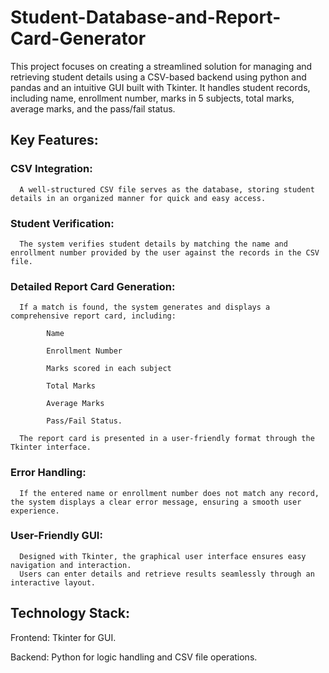 # Student-Database-and-Report-Card-Generator

This project focuses on creating a streamlined solution for managing and retrieving student details using a CSV-based backend using python and pandas and an intuitive GUI built with Tkinter. It handles student records, including name, enrollment number, marks in 5 subjects, total marks, average marks, and the pass/fail status.

## **Key Features:**

### CSV Integration: 

      A well-structured CSV file serves as the database, storing student details in an organized manner for quick and easy access.

### Student Verification: 

      The system verifies student details by matching the name and enrollment number provided by the user against the records in the CSV file.

### Detailed Report Card Generation:

      If a match is found, the system generates and displays a comprehensive report card, including:
      
            Name
            
            Enrollment Number
            
            Marks scored in each subject
            
            Total Marks
            
            Average Marks
            
            Pass/Fail Status.
            
      The report card is presented in a user-friendly format through the Tkinter interface.

### Error Handling:

      If the entered name or enrollment number does not match any record, the system displays a clear error message, ensuring a smooth user experience.

### User-Friendly GUI:

      Designed with Tkinter, the graphical user interface ensures easy navigation and interaction.
      Users can enter details and retrieve results seamlessly through an interactive layout.

## **Technology Stack:**

Frontend: Tkinter for GUI.

Backend: Python for logic handling and CSV file operations.
